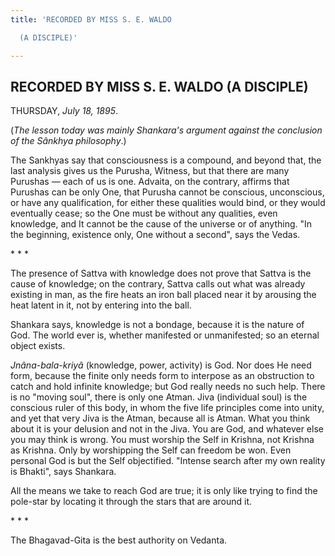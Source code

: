 ```yaml
---
title: 'RECORDED BY MISS S. E. WALDO

  (A DISCIPLE)'

---
```





  

## RECORDED BY MISS S. E. WALDO (A DISCIPLE)

THURSDAY, *July 18, 1895*.

(*The lesson today was mainly Shankara's argument against the conclusion
of the Sânkhya philosophy*.)

The Sankhyas say that consciousness is a compound, and beyond that, the
last analysis gives us the Purusha, Witness, but that there are many
Purushas — each of us is one. Advaita, on the contrary, affirms that
Purushas can be only One, that Purusha cannot be conscious, unconscious,
or have any qualification, for either these qualities would bind, or
they would eventually cease; so the One must be without any qualities,
even knowledge, and It cannot be the cause of the universe or of
anything. "In the beginning, existence only, One without a second", says
the Vedas.

\*    \*    \*

The presence of Sattva with knowledge does not prove that Sattva is the
cause of knowledge; on the contrary, Sattva calls out what was already
existing in man, as the fire heats an iron ball placed near it by
arousing the heat latent in it, not by entering into the ball.

Shankara says, knowledge is not a bondage, because it is the nature of
God. The world ever is, whether manifested or unmanifested; so an
eternal object exists.

*Jnâna-bala-kriyâ* (knowledge, power, activity) is God. Nor does He need
form, because the finite only needs form to interpose as an obstruction
to catch and hold infinite knowledge; but God really needs no such help.
There is no "moving soul", there is only one Atman. Jiva (individual
soul) is the conscious ruler of this body, in whom the five life
principles come into unity, and yet that very Jiva is the Atman, because
all is Atman. What you think about it is your delusion and not in the
Jiva. You are God, and whatever else you may think is wrong. You must
worship the Self in Krishna, not Krishna as Krishna. Only by worshipping
the Self can freedom be won. Even personal God is but the Self
objectified. "Intense search after my own reality is Bhakti", says
Shankara.

All the means we take to reach God are true; it is only like trying to
find the pole-star by locating it through the stars that are around it.

\*    \*    \*

The Bhagavad-Gita is the best authority on Vedanta.


